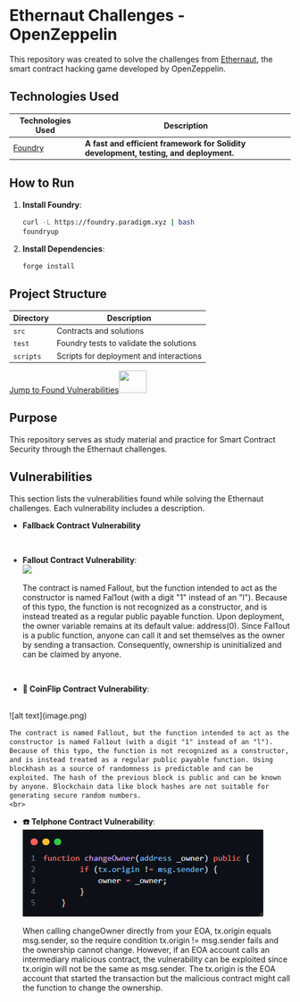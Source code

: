 # Ethernaut Challenges - OpenZeppelin

This repository was created to solve the challenges from [Ethernaut](https://ethernaut.openzeppelin.com/), the smart contract hacking game developed by OpenZeppelin.

## Technologies Used

| Technologies Used | Description |
|-------------------|-------------|
| [Foundry](https://book.getfoundry.sh/) | **A fast and efficient framework for Solidity development, testing, and deployment.** |

## How to Run

1. **Install Foundry**:
   ```bash
   curl -L https://foundry.paradigm.xyz | bash
   foundryup
   ```

2. **Install Dependencies**:
   ```bash
   forge install
   ```

## Project Structure

| Directory | Description |
|-----------|-------------|
| `src`     | Contracts and solutions |
| `test`    | Foundry tests to validate the solutions |
| `scripts` | Scripts for deployment and interactions |



[Jump to Found Vulnerabilities](#vulnerabilities)<img src="https://media.giphy.com/media/mBYkXvLxkHZFmqBHIC/giphy.gif" width=50px height=40px>



## Purpose

This repository serves as study material and practice for Smart Contract Security through the Ethernaut challenges.

## Vulnerabilities

This section lists the vulnerabilities found while solving the Ethernaut challenges. Each vulnerability includes a description.

- **Fallback Contract Vulnerability**
 <br>

- **Fallout Contract Vulnerability**: 
  <br>
  <img src="https://cdn.discordapp.com/attachments/1275873172272578603/1410078894748340234/image.png?ex=68afb5ce&is=68ae644e&hm=09e29ddf64ce79ed5324f3eae25c0497369af067e3fd93c2ac21242d8f01fbed&">
    

    The contract is named Fallout, but the function intended to act as the constructor is named Fal1out (with a digit "1" instead of an "l"). Because of this typo, the function is not recognized as a constructor, and is instead treated as a regular public payable function. Upon deployment, the owner variable remains at its default value: address(0). Since Fal1out is a public function, anyone can call it and set themselves as the owner by sending a transaction. Consequently, ownership is uninitialized and can be claimed by anyone.

    <br>
- **🧩 CoinFlip Contract Vulnerability**: 
<br>
    ![alt text](image.png)

    The contract is named Fallout, but the function intended to act as the constructor is named Fal1out (with a digit "1" instead of an "l"). Because of this typo, the function is not recognized as a constructor, and is instead treated as a regular public payable function. Using blockhash as a source of randomness is predictable and can be exploited. The hash of the previous block is public and can be known by anyone. Blockchain data like block hashes are not suitable for generating secure random numbers.
    <br>
 
- **:telephone: Telphone Contract Vulnerability**: 
    <br>
    ![alt text](image-1.png)
    

    When calling changeOwner directly from your EOA, tx.origin equals msg.sender, so the require condition tx.origin != msg.sender fails and the ownership cannot change. However, if an EOA account calls an intermediary malicious contract, the vulnerability can be exploited since tx.origin will not be the same as msg.sender. The tx.origin is the EOA account that started the transaction but the malicious contract might call the function to change the ownership.
 
 







